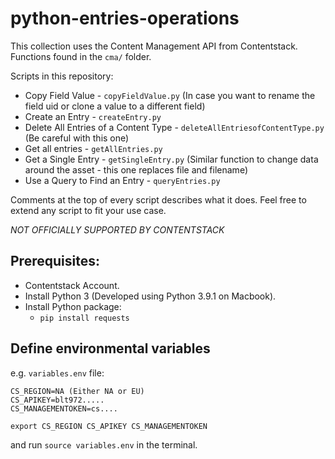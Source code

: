 # python-entries-operations

This collection uses the Content Management API from Contentstack. Functions found in the `cma/` folder.

Scripts in this repository:
* Copy Field Value - `copyFieldValue.py` (In case you want to rename the field uid or clone a value to a different field)
* Create an Entry - `createEntry.py`
* Delete All Entries of a Content Type - `deleteAllEntriesofContentType.py` (Be careful with this one)
* Get all entries - `getAllEntries.py`
* Get a Single Entry - `getSingleEntry.py` (Similar function to change data around the asset - this one replaces file and filename)
* Use a Query to Find an Entry - `queryEntries.py`

Comments at the top of every script describes what it does. Feel free to extend any script to fit your use case.

*NOT OFFICIALLY SUPPORTED BY CONTENTSTACK*

## Prerequisites:
* Contentstack Account.
* Install Python 3 (Developed using Python 3.9.1 on Macbook).
* Install Python package:
  * `pip install requests`

## Define environmental variables
e.g. `variables.env` file:
```
CS_REGION=NA (Either NA or EU)
CS_APIKEY=blt972.....
CS_MANAGEMENTOKEN=cs....

export CS_REGION CS_APIKEY CS_MANAGEMENTOKEN
```
and run `source variables.env` in the terminal.

